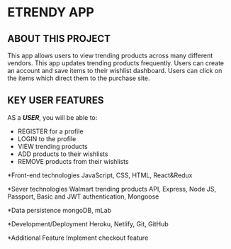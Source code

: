 # ETRENDY APP

## ABOUT THIS PROJECT
This app allows users to view trending products across many different vendors.
This app updates trending products frequently. Users  can create an account and save items to their wishlist dashboard. Users can click on the items which direct them to the purchase site.  

## KEY USER FEATURES
AS a ***USER***, you will be able to:
* REGISTER for a profile 
* LOGIN to the profile 
* VIEW trending products
* ADD products to their wishlists
* REMOVE products from their wishlists

*Front-end technologies
JavaScript, CSS, HTML, React&Redux

*Sever technologies
Walmart trending products API, Express, Node JS, Passport, Basic and JWT authentication, Mongoose

*Data persistence
mongoDB, mLab

*Development/Deployment
Heroku, Netlify, Git, GitHub

*Additional Feature 
Implement checkout feature 

